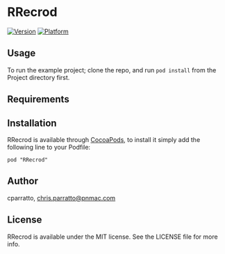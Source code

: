 # RRecrod

[![Version](http://cocoapod-badges.herokuapp.com/v/RRecrod/badge.png)](http://cocoadocs.org/docsets/RRecrod)
[![Platform](http://cocoapod-badges.herokuapp.com/p/RRecrod/badge.png)](http://cocoadocs.org/docsets/RRecrod)

## Usage

To run the example project; clone the repo, and run `pod install` from the Project directory first.

## Requirements

## Installation

RRecrod is available through [CocoaPods](http://cocoapods.org), to install
it simply add the following line to your Podfile:

    pod "RRecrod"

## Author

cparratto, chris.parratto@pnmac.com

## License

RRecrod is available under the MIT license. See the LICENSE file for more info.

